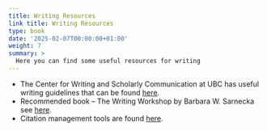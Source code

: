 ```yaml
---
title: Writing Resources
link title: Writing Resources
type: book
date: '2025-02-07T00:00:00+01:00'
weight: 7
summary: >
  Here you can find some useful resources for writing
---
```


- The Center for Writing and Scholarly Communication at UBC has useful writing guidelines that can be found [here](https://writing.library.ubc.ca/writing-resources/guides-to-writing-and-research/).
- Recommended book – The Writing Workshop by Barbara W. Sarnecka see [here](https://osf.io/tzaeh/).
- Citation management tools are found [here](https://guides.library.ubc.ca/citationmanagement).
